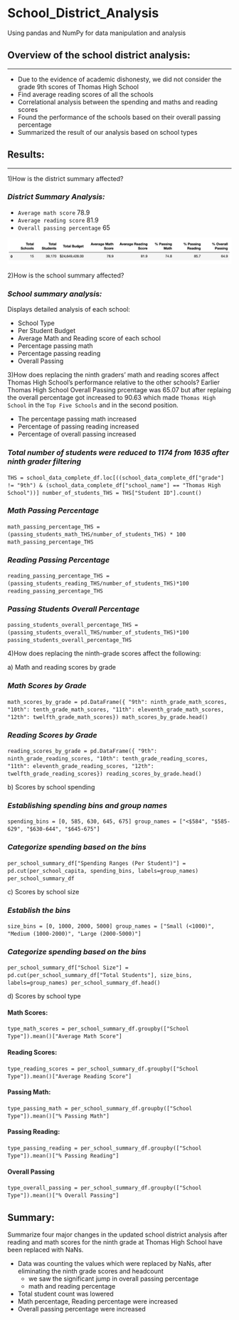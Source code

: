 # School_District_Analysis
Using pandas and NumPy for data manipulation and analysis
## Overview of the school district analysis:
---
- Due to the evidence of academic dishonesty, we did not consider the grade 9th scores of Thomas High School
- Find average reading scores of all the schools
- Correlational analysis between the spending and maths and reading scores
- Found the performance of the schools based on their overall passing percentage 
- Summarized the result of our analysis based on school types 

## Results:
---

1)How is the district summary affected?

### *District Summary Analysis:*

- `Average math score` 78.9
- `Average reading score` 81.9
- `Overall passing percentage` 65

<img src = "District_Summary.png"> </img>

2)How is the school summary affected?

 ### *School summary analysis:*
Displays detailed analysis of each school:
- School Type 
- Per Student Budget
- Average Math and Reading score of each school
- Percentage passing math
- Percentage passing reading
- Overall Passing


3)How does replacing the ninth graders’ math and reading scores affect Thomas High School’s performance relative to the other schools?
Earlier Thomas High School Overall Passing prcentage was 65.07 but after replaing the overall percentage got increased to 90.63 which made `Thomas High School` in the `Top Five Schools` and in the second position. 

- The percentage passing math increased
- Percentage of passing reading increased
- Percentage of overall passing increased

### *Total number of students were reduced to 1174 from 1635 after ninth grader filtering*
`THS = school_data_complete_df.loc[((school_data_complete_df["grade"] != "9th") & (school_data_complete_df["school_name"] == "Thomas High School"))] number_of_students_THS = THS["Student ID"].count()`

### *Math Passing Percentage*
`math_passing_percentage_THS =(passing_students_math_THS/number_of_students_THS) * 100
math_passing_percentage_THS`

### *Reading Passing Percentage*
`reading_passing_percentage_THS = (passing_students_reading_THS/number_of_students_THS)*100
reading_passing_percentage_THS`

### *Passing Students Overall Percentage*
`passing_students_overall_percentage_THS = (passing_students_overall_THS/number_of_students_THS)*100
passing_students_overall_percentage_THS`

4)How does replacing the ninth-grade scores affect the following:

a) Math and reading scores by grade

### *Math Scores by Grade*

`math_scores_by_grade = pd.DataFrame({
"9th": ninth_grade_math_scores,
"10th": tenth_grade_math_scores,
"11th": eleventh_grade_math_scores,
"12th": twelfth_grade_math_scores})
math_scores_by_grade.head()`

### *Reading Scores by Grade*

`reading_scores_by_grade = pd.DataFrame({
"9th": ninth_grade_reading_scores,
"10th": tenth_grade_reading_scores,
"11th": eleventh_grade_reading_scores,
"12th": twelfth_grade_reading_scores})
reading_scores_by_grade.head()`

b) Scores by school spending

### *Establishing spending bins and group names*

`spending_bins = [0, 585, 630, 645, 675]
group_names = ["<$584", "$585-629", "$630-644", "$645-675"]`
### *Categorize spending based on the bins*
`per_school_summary_df["Spending Ranges (Per Student)"] = pd.cut(per_school_capita, spending_bins, labels=group_names)
per_school_summary_df`

c) Scores by school size
### *Establish the bins*
`size_bins = [0, 1000, 2000, 5000]
group_names = ["Small (<1000)", "Medium (1000-2000)", "Large (2000-5000)"]`

### *Categorize spending based on the bins*
`per_school_summary_df["School Size"] = pd.cut(per_school_summary_df["Total Students"], size_bins, labels=group_names)
per_school_summary_df.head()`

d) Scores by school type
#### Math Scores:
`type_math_scores = per_school_summary_df.groupby(["School Type"]).mean()["Average Math Score"]`
#### Reading Scores:
`type_reading_scores = per_school_summary_df.groupby(["School Type"]).mean()["Average Reading Score"]`
#### Passing Math:
`type_passing_math = per_school_summary_df.groupby(["School Type"]).mean()["% Passing Math"]`
#### Passing Reading:
`type_passing_reading = per_school_summary_df.groupby(["School Type"]).mean()["% Passing Reading"]`
#### Overall Passing
`type_overall_passing = per_school_summary_df.groupby(["School Type"]).mean()["% Overall Passing"]`

## Summary: 
Summarize four major changes in the updated school district analysis after reading and math scores for the ninth grade at Thomas High School have been replaced with NaNs.

- Data was counting the values which were replaced by NaNs, after eliminating the ninth grade scores and headcount
    - we saw the significant jump in overall passing percentage
    - math and reading percentage 
- Total student count was lowered 
- Math percentage, Reading percentage were increased
- Overall passing percentage were increased 
